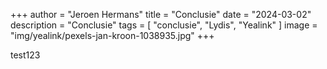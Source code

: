 +++
author = "Jeroen Hermans"
title = "Conclusie"
date = "2024-03-02"
description = "Conclusie"
tags = [
    "conclusie", "Lydis", "Yealink"
]
image = "img/yealink/pexels-jan-kroon-1038935.jpg"
+++

test123
<!--more-->

